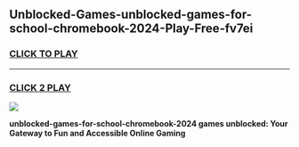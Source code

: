 
## Unblocked-Games-unblocked-games-for-school-chromebook-2024-Play-Free-fv7ei
<h3>
<a href="https://premium76.site?title=unblocked-games-for-school-chromebook-2024&ref=15A">CLICK TO PLAY</a></h3>
<hr>

<h3>
<a href="https://premium76.site?title=unblocked-games-for-school-chromebook-2024&ref=15A">CLICK 2 PLAY</a>
  
</h3>

<a href="https://premium76.site?title=unblocked-games-for-school-chromebook-2024&ref=15A"><img src="https://clearcache.store/games.png"></a>


**unblocked-games-for-school-chromebook-2024 games unblocked: Your Gateway to Fun and Accessible Online Gaming**
